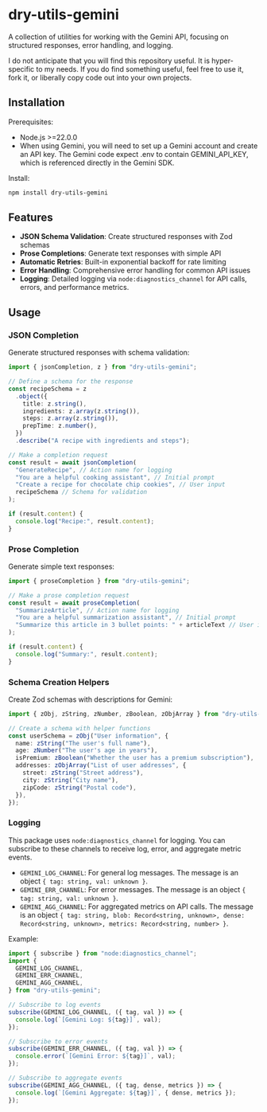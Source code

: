 # dry-utils-gemini

A collection of utilities for working with the Gemini API, focusing on structured responses, error handling, and logging.

I do not anticipate that you will find this repository useful. It is hyper-specific to my needs. If you do find something useful, feel free to use it, fork it, or liberally copy code out into your own projects.

## Installation

Prerequisites:

- Node.js >=22.0.0
- When using Gemini, you will need to set up a Gemini account and create an API key. The Gemini code expect .env to contain GEMINI_API_KEY, which is referenced directly in the Gemini SDK.

Install:

```bash
npm install dry-utils-gemini
```

## Features

- **JSON Schema Validation**: Create structured responses with Zod schemas
- **Prose Completions**: Generate text responses with simple API
- **Automatic Retries**: Built-in exponential backoff for rate limiting
- **Error Handling**: Comprehensive error handling for common API issues
- **Logging**: Detailed logging via `node:diagnostics_channel` for API calls, errors, and performance metrics.

## Usage

### JSON Completion

Generate structured responses with schema validation:

```typescript
import { jsonCompletion, z } from "dry-utils-gemini";

// Define a schema for the response
const recipeSchema = z
  .object({
    title: z.string(),
    ingredients: z.array(z.string()),
    steps: z.array(z.string()),
    prepTime: z.number(),
  })
  .describe("A recipe with ingredients and steps");

// Make a completion request
const result = await jsonCompletion(
  "GenerateRecipe", // Action name for logging
  "You are a helpful cooking assistant", // Initial prompt
  "Create a recipe for chocolate chip cookies", // User input
  recipeSchema // Schema for validation
);

if (result.content) {
  console.log("Recipe:", result.content);
}
```

### Prose Completion

Generate simple text responses:

```typescript
import { proseCompletion } from "dry-utils-gemini";

// Make a prose completion request
const result = await proseCompletion(
  "SummarizeArticle", // Action name for logging
  "You are a helpful summarization assistant", // Initial prompt
  "Summarize this article in 3 bullet points: " + articleText // User input
);

if (result.content) {
  console.log("Summary:", result.content);
}
```

### Schema Creation Helpers

Create Zod schemas with descriptions for Gemini:

```typescript
import { zObj, zString, zNumber, zBoolean, zObjArray } from "dry-utils-gemini";

// Create a schema with helper functions
const userSchema = zObj("User information", {
  name: zString("The user's full name"),
  age: zNumber("The user's age in years"),
  isPremium: zBoolean("Whether the user has a premium subscription"),
  addresses: zObjArray("List of user addresses", {
    street: zString("Street address"),
    city: zString("City name"),
    zipCode: zString("Postal code"),
  }),
});
```

### Logging

This package uses `node:diagnostics_channel` for logging. You can subscribe to these channels to receive log, error, and aggregate metric events.

- `GEMINI_LOG_CHANNEL`: For general log messages. The message is an object `{ tag: string, val: unknown }`.
- `GEMINI_ERR_CHANNEL`: For error messages. The message is an object `{ tag: string, val: unknown }`.
- `GEMINI_AGG_CHANNEL`: For aggregated metrics on API calls. The message is an object `{ tag: string, blob: Record<string, unknown>, dense: Record<string, unknown>, metrics: Record<string, number> }`.

Example:
```typescript
import { subscribe } from "node:diagnostics_channel";
import {
  GEMINI_LOG_CHANNEL,
  GEMINI_ERR_CHANNEL,
  GEMINI_AGG_CHANNEL,
} from "dry-utils-gemini";

// Subscribe to log events
subscribe(GEMINI_LOG_CHANNEL, ({ tag, val }) => {
  console.log(`[Gemini Log: ${tag}]`, val);
});

// Subscribe to error events
subscribe(GEMINI_ERR_CHANNEL, ({ tag, val }) => {
  console.error(`[Gemini Error: ${tag}]`, val);
});

// Subscribe to aggregate events
subscribe(GEMINI_AGG_CHANNEL, ({ tag, dense, metrics }) => {
  console.log(`[Gemini Aggregate: ${tag}]`, { dense, metrics });
});
```

